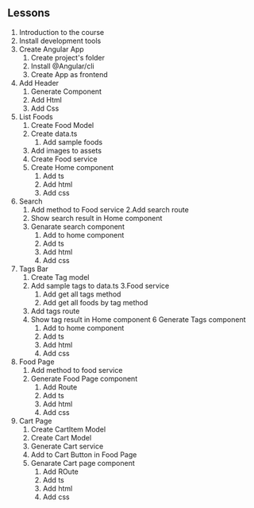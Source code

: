 ## Lessons
1. Introduction to the course
2. Install development tools
3. Create Angular App
    1. Create project's folder
    2. Install @Angular/cli
    3. Create App as frontend
4. Add Header
    1. Generate Component
    2. Add Html
    3. Add Css
5. List Foods
    1. Create Food Model
    2. Create data.ts
        1. Add sample foods
    3. Add images to assets
    4. Create Food service
    5. Create Home component
        1. Add ts
        2. Add html
        3. Add css
6. Search 
    1. Add method to Food service
    2.Add search route
    3. Show search result in Home component
    4. Genarate search component
        1. Add to home component
        2. Add ts
        3. Add html
        4. Add css
7. Tags Bar
    1. Create Tag model
    2. Add sample tags to data.ts
    3.Food service
        1. Add get all tags method
        2. Add get all foods by tag method
    4. Add tags route
    5. Show tag result in Home component
    6 Generate Tags component
        1. Add to home component
        2. Add ts
        3. Add html
        4. Add css 
8. Food Page
    1. Add method to food service
    2. Generate Food Page component
        1. Add Route
        2. Add ts
        3. Add html
        4. Add css
9. Cart Page 
    1. Create CartItem Model
    2. Create Cart Model
    3. Generate Cart service
    4. Add to Cart Button in Food Page
    5. Genarate Cart page component
        1. Add ROute
        2. Add ts
        3. Add html
        4. Add css
